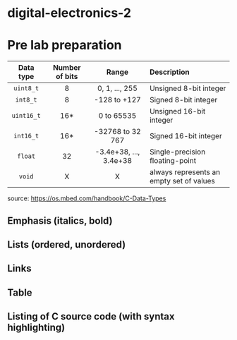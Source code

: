 # digital-electronics-2
# Pre lab preparation
   | **Data type** | **Number of bits** | **Range** | **Description** |
   | :-: | :-: | :-: | :-- |
   | `uint8_t`  | 8 | 0, 1, ..., 255 | Unsigned 8-bit integer |
   | `int8_t`   | 8 | -128 to +127 | Signed 8-bit integer |
   | `uint16_t` | 16* | 0 to 65535 | Unsigned 16-bit integer |
   | `int16_t`  | 16* | -32768 to 32 767 | Signed 16-bit integer |
   | `float`    | 32 | -3.4e+38, ..., 3.4e+38 | Single-precision floating-point |
   | `void`     | X | X | always represents an empty set of values|
source: https://os.mbed.com/handbook/C-Data-Types
## Emphasis (italics, bold)
## Lists (ordered, unordered)
## Links
## Table
## Listing of C source code (with syntax highlighting)
